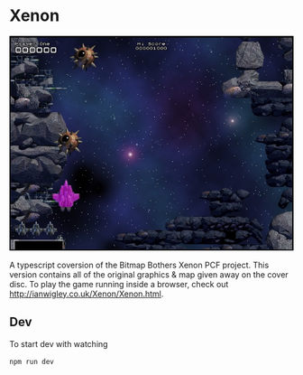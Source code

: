 # Xenon

![](Xenon/Xenon.jpg)

A typescript coversion of the Bitmap Bothers Xenon PCF project.
This version contains all of the original graphics & map given away on the cover disc.
To play the game running inside a browser, check out http://ianwigley.co.uk/Xenon/Xenon.html.

## Dev

To start dev with watching

```sh
npm run dev
```
